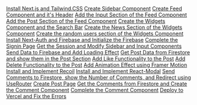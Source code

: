 [Install Next.js and Tailwind.CSS](https://www.youtube.com/watch?v=PnvDPSg5bQM&t=307s)
[Create Sidebar Component](https://www.youtube.com/watch?v=PnvDPSg5bQM&t=1475s)
[Create Feed Component and it's Header](https://youtu.be/PnvDPSg5bQM?t=4623)
[Add the Input Section of the Feed Component]()
[Add the Post Section of the Feed Component]()
[Create the Widgets Component and the Search Bar]()
[Create the News Section of the Widgets Component]()
[Create the random users section of the Widgets Component]()
[Install Next-Auth and Firebase and Initialize the Firebase]()
[Complete the Signin Page]()
[Get the Session and Modify Sidebar and Input Components]()
[Send Data to Firebase and Add Loading Effect]()
[Get Post Data from Firestore and show them in the Post Section]()
[Add Like Functionality to the Post]()
[Add Delete Functionality to the Post]()
[Add Animation Effect using Framer Motion]()
[Install and Implement Recoil]()
[Install and Implement React-Modal]()
[Send Comments to Firestore, show the Number of Comments, and Redirect using UseRouter]()
[Create Post Page]()
[Get the Comments from Firestore and Create the Comment Component]()
[Complete the Comment Component]()
[Deploy to Vercel and Fix the Errors]()


